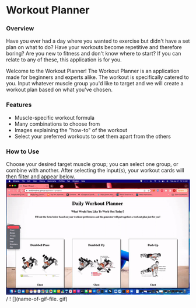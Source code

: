 # Workout Planner

### Overview
Have you ever had a day where you wanted to exercise but didn't have a set plan on what to do? Have your workouts become repetitive and therefore boring? Are you new to fitness and don't know where to start? If you can relate to any of these, this application is for you.

Welcome to the Workout Planner! The Workout Planner is an application made for beginners and experts alike. The workout is specifically catered to you. Input whatever muscle group you'd like to target and we will create a workout plan based on what you've chosen.


### Features
 - Muscle-specific workout formula
 - Many combinations to choose from
 - Images explaining the "how-to" of the workout
 - Select your preferred workouts to set them apart from the others

### How to Use
Choose your desired target muscle group; you can select one group, or combine with another. After selecting the input(s), your workout cards will then filter and appear below.
![How-To](Project.gif) / ! [](name-of-gif-file. gif)
